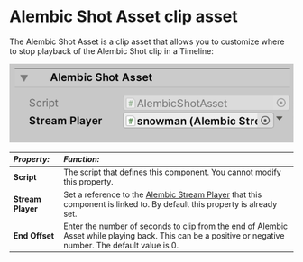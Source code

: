 # Alembic Shot Asset clip asset

The Alembic Shot Asset is a clip asset that allows you to customize where to stop playback of the Alembic Shot clip in a Timeline:

![The Alembic Shot component](images/abc_shot_options.png)

| *Property:*       | *Function:*                                                  |
| :---------------- | :----------------------------------------------------------- |
| __Script__        | The script that defines this component. You cannot modify this property. |
| __Stream Player__ | Set a reference to the [Alembic Stream Player](ref_StreamPlayer.md) that this component is linked to. By default this property is already set. |
| __End Offset__    | Enter the number of seconds to clip from the end of Alembic Asset while playing back. This can be a positive or negative number. The default value is 0. |
